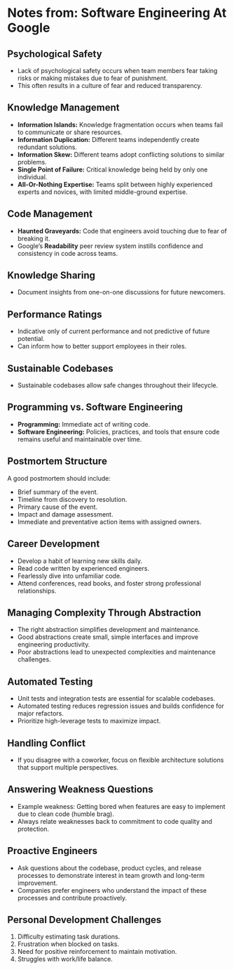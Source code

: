 # Notes from: Software Engineering At Google

## Psychological Safety
- Lack of psychological safety occurs when team members fear taking risks or making mistakes due to fear of punishment.
- This often results in a culture of fear and reduced transparency.

## Knowledge Management
- **Information Islands:** Knowledge fragmentation occurs when teams fail to communicate or share resources.
- **Information Duplication:** Different teams independently create redundant solutions.
- **Information Skew:** Different teams adopt conflicting solutions to similar problems.
- **Single Point of Failure:** Critical knowledge being held by only one individual.
- **All-Or-Nothing Expertise:** Teams split between highly experienced experts and novices, with limited middle-ground expertise.

## Code Management
- **Haunted Graveyards:** Code that engineers avoid touching due to fear of breaking it.
- Google’s **Readability** peer review system instills confidence and consistency in code across teams.

## Knowledge Sharing
- Document insights from one-on-one discussions for future newcomers.

## Performance Ratings
- Indicative only of current performance and not predictive of future potential.
- Can inform how to better support employees in their roles.

## Sustainable Codebases
- Sustainable codebases allow safe changes throughout their lifecycle.

## Programming vs. Software Engineering
- **Programming:** Immediate act of writing code.
- **Software Engineering:** Policies, practices, and tools that ensure code remains useful and maintainable over time.

## Postmortem Structure
A good postmortem should include:
- Brief summary of the event.
- Timeline from discovery to resolution.
- Primary cause of the event.
- Impact and damage assessment.
- Immediate and preventative action items with assigned owners.

## Career Development
- Develop a habit of learning new skills daily.
- Read code written by experienced engineers.
- Fearlessly dive into unfamiliar code.
- Attend conferences, read books, and foster strong professional relationships.

## Managing Complexity Through Abstraction
- The right abstraction simplifies development and maintenance.
- Good abstractions create small, simple interfaces and improve engineering productivity.
- Poor abstractions lead to unexpected complexities and maintenance challenges.

## Automated Testing
- Unit tests and integration tests are essential for scalable codebases.
- Automated testing reduces regression issues and builds confidence for major refactors.
- Prioritize high-leverage tests to maximize impact.

## Handling Conflict
- If you disagree with a coworker, focus on flexible architecture solutions that support multiple perspectives.

## Answering Weakness Questions
- Example weakness: Getting bored when features are easy to implement due to clean code (humble brag).
- Always relate weaknesses back to commitment to code quality and protection.

## Proactive Engineers
- Ask questions about the codebase, product cycles, and release processes to demonstrate interest in team growth and long-term improvement.
- Companies prefer engineers who understand the impact of these processes and contribute proactively.

## Personal Development Challenges
1. Difficulty estimating task durations.
2. Frustration when blocked on tasks.
3. Need for positive reinforcement to maintain motivation.
4. Struggles with work/life balance.

